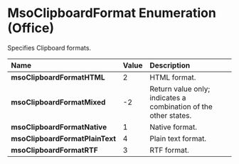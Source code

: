 
# MsoClipboardFormat Enumeration (Office)

Specifies Clipboard formats.



|**Name**|**Value**|**Description**|
|:-----|:-----|:-----|
|**msoClipboardFormatHTML**|2|HTML format.|
|**msoClipboardFormatMixed**|-2|Return value only; indicates a combination of the other states. |
|**msoClipboardFormatNative**|1|Native format.|
|**msoClipboardFormatPlainText**|4|Plain text format.|
|**msoClipboardFormatRTF**|3|RTF format.|
